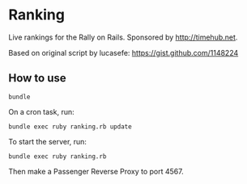 Ranking
========

Live rankings for the Rally on Rails. Sponsored by http://timehub.net.

Based on original script by lucasefe: https://gist.github.com/1148224

How to use
----------

`bundle`

On a cron task, run:

`bundle exec ruby ranking.rb update`

To start the server, run:

`bundle exec ruby ranking.rb`

Then make a Passenger Reverse Proxy to port 4567.